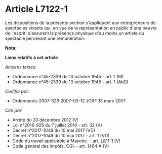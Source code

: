 # Article L7122-1

Les dispositions de la présente section s'appliquent aux entrepreneurs de spectacles vivants qui, en vue de la représentation
en public d'une oeuvre de l'esprit, s'assurent la présence physique d'au moins un artiste du spectacle percevant une
rémunération.

**Nota:**



**Liens relatifs à cet article**

_Anciens textes_:

  - Ordonnance n°45-2339 du 13 octobre 1945 - art. 1 (M)
  - Ordonnance n°45-2339 du 13 octobre 1945 - art. 1 (AbD)

_Codifié par_:

  - Ordonnance 2007-329 2007-03-12 JORF 13 mars 2007

_Cité par_:

  - Arrêté du 20 décembre 2012 (V)
  - Loi n°2016-925 du 7 juillet 2016 - art. 32 (V)
  - Décret n°2017-1049 du 10 mai 2017 (VD)
  - Décret n°2017-1049 du 10 mai 2017 - art. 1 (VD)
  - Code du travail applicable à Mayotte. - art. L811-1 (V)
  - Code général des impôts, CGI. - art. 1464 A (V)
